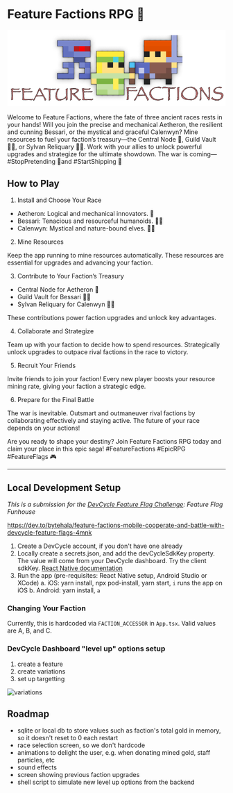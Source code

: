 # Feature Factions RPG 🎲

![Feature Factions RPG](assets/feature_factions.png)

Welcome to Feature Factions, where the fate of three ancient races rests in your hands! Will you join the precise and mechanical Aetheron, the resilient and cunning Bessari, or the mystical and graceful Calenwyn? Mine resources to fuel your faction’s treasury—the Central Node 🤖, Guild Vault 🧑‍🏭, or Sylvan Reliquary 🧝‍♀️. Work with your allies to unlock powerful upgrades and strategize for the ultimate showdown. The war is coming—#StopPretending 🧙and  #StartShipping 🚀

## How to Play

1. Install and Choose Your Race

- Aetheron: Logical and mechanical innovators. 🤖
- Bessari: Tenacious and resourceful humanoids. 🧑‍🏭
- Calenwyn: Mystical and nature-bound elves. 🧝‍♀️

2. Mine Resources

Keep the app running to mine resources automatically. These resources are essential for upgrades and advancing your faction.

3. Contribute to Your Faction’s Treasury
 
- Central Node for Aetheron 🤖
- Guild Vault for Bessari 🧑‍🏭
- Sylvan Reliquary for Calenwyn 🧝‍♀️

These contributions power faction upgrades and unlock key advantages.

4. Collaborate and Strategize

Team up with your faction to decide how to spend resources. Strategically unlock upgrades to outpace rival factions in the race to victory.

5. Recruit Your Friends

Invite friends to join your faction! Every new player boosts your resource mining rate, giving your faction a strategic edge.

6. Prepare for the Final Battle

The war is inevitable. Outsmart and outmaneuver rival factions by collaborating effectively and staying active. The future of your race depends on your actions!

Are you ready to shape your destiny? Join Feature Factions RPG today and claim your place in this epic saga! #FeatureFactions #EpicRPG #FeatureFlags 🎮

----

## Local Development Setup

*This is a submission for the [DevCycle Feature Flag Challenge](https://dev.to/challenges/devcycle): Feature Flag Funhouse*

https://dev.to/bytehala/feature-factions-mobile-cooperate-and-battle-with-devcycle-feature-flags-4mnk

1. Create a DevCycle account, if you don't have one already
2. Locally create a secrets.json, and add the devCycleSdkKey property. The value will come from your DevCycle dashboard. Try the client sdkKey. [React Native documentation](https://docs.devcycle.com/sdk/client-side-sdks/react-native/react-native-gettingstarted#non-blocking)
3. Run the app (pre-requisites: React Native setup, Android Studio or XCode)
    a. iOS: yarn install, npx pod-install, yarn start, `i` runs the app on iOS
    b. Android: yarn install, `a`

### Changing Your Faction

Currently, this is hardcoded via `FACTION_ACCESSOR` in `App.tsx`.
Valid values are A, B, and C.

### DevCycle Dashboard "level up" options setup

1. create a feature
2. create variations
3. set up targetting

![variations](https://github.com/user-attachments/assets/8136b818-01f4-4f06-a0e1-8e7a6624c9f9)

## Roadmap

- sqlite or local db to store values such as faction's total gold in memory, so it doesn't reset to 0 each restart
- race selection screen, so we don't hardcode
- animations to delight the user, e.g. when donating mined gold, staff particles, etc
- sound effects
- screen showing previous faction upgrades
- shell script to simulate new level up options from the backend
